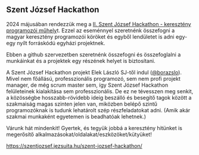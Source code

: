 ## Szent József Hackathon

2024 májusában rendezzük meg a [II. Szent József Hackathon - keresztény programozói műhely](https://www.facebook.com/events/890595452760710)t. 
Ezzel az eseménnyel szeretnénk összefogni a magyar keresztény programozói köröket és egyből lendületet is adni egy-egy nyílt forráskódú egyházi projektnek.

Ebben a github szervezetben szeretnénk összefogni és összefoglalni a munkáinkat és a projektek egy részének helyet is biztosítani.

A Szent József Hackathon projekt Elek László SJ-től indul ([@borazslo](https://github.com/borazslo)).
Mivel nem főállású, professzionális programozó, sem nem profi projekt manager, de még scrum master sem, így Szent József Hackathon felületeinek kialakítása sem professzionális. 
De ez ne tévesszen meg senkit, a közösségbe hosszabb-rövidebb ideig beszálló és besegítő tagok között a szakmaiság magas szinten jelen van, miközben belépő szintű programozóknak is tudunk lehatárolt szép részfeladatokat adni. (Amik akár szakmai munkaként egyetemen is beadhatóak lehetnek.)

Várunk hát mindenkit! Gyertek, és tegyük jobbá a keresztény hitünket is megerősítő alkalmazásokat/oldalakat/eszközöket/kütyüket!

https://szentjozsef.jezsuita.hu/szent-jozsef-hackathon/

